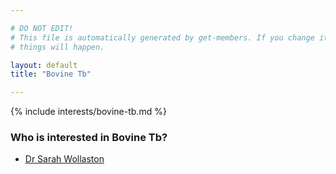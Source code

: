 ```yaml
---

# DO NOT EDIT!
# This file is automatically generated by get-members. If you change it, bad
# things will happen.

layout: default
title: "Bovine Tb"

---
```


{% include interests/bovine-tb.md %}

### Who is interested in Bovine Tb?


* [Dr Sarah Wollaston](members/dr-sarah-wollaston.html)
